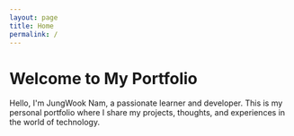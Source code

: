 ```yaml
---
layout: page
title: Home
permalink: /
---
```


<div class="home">
  <h1>Welcome to My Portfolio</h1>
  <p>Hello, I'm JungWook Nam, a passionate learner and developer. This is my personal portfolio where I share my projects, thoughts, and experiences in the world of technology.</p>
  <!-- Add any additional content or sections as needed -->
</div>